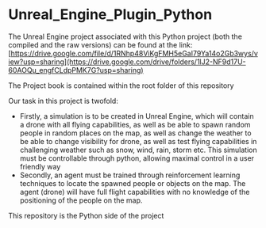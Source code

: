 # Unreal_Engine_Plugin_Python

The Unreal Engine project associated with this Python project (both the compiled and the raw versions) can be found at the link:<br>
[https://drive.google.com/file/d/1RNhp48ViKgFMH5eGaI79Ya14o2Gb3wys/view?usp=sharing](https://drive.google.com/drive/folders/1lJ2-NF9d17U-60AOQu_engfCLdpPMK7G?usp=sharing)

The Project book is contained within the root folder of this repository

Our task in this project is twofold:
* Firstly, a simulation is to be created in Unreal Engine, which will contain a drone with all flying capabilities, as well as be able to spawn random people in random places on the map, as well as change the weather to be able to change visibility for drone, as well as test flying capabilities in challenging weather such as snow, wind, rain, storm etc. This simulation must be controllable through python, allowing maximal control in a user friendly way
* Secondly, an agent must be trained through reinforcement learning techniques to locate the spawned people or objects on the map. The agent (drone) will have full flight capabilities with no knowledge of the positioning of the people on the map.

This repository is the Python side of the project
